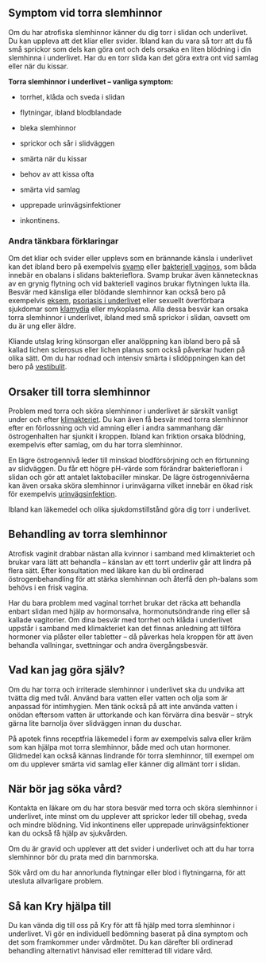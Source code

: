 Symptom vid torra slemhinnor
----------------------------

Om du har atrofiska slemhinnor känner du dig torr i slidan och underlivet. Du kan uppleva att det kliar eller svider. Ibland kan du vara så torr att du få små sprickor som dels kan göra ont och dels orsaka en liten blödning i din slemhinna i underlivet. Har du en torr slida kan det göra extra ont vid samlag eller när du kissar.

**Torra slemhinnor i underlivet – vanliga symptom:**

*   torrhet, klåda och sveda i slidan
    
*   flytningar, ibland blodblandade
    
*   bleka slemhinnor
    
*   sprickor och sår i slidväggen
    
*   smärta när du kissar
    
*   behov av att kissa ofta
    
*   smärta vid samlag
    
*   upprepade urinvägsinfektioner
    
*   inkontinens.
    

### Andra tänkbara förklaringar

Om det kliar och svider eller upplevs som en brännande känsla i underlivet kan det ibland bero på exempelvis [svamp](https://www.kry.se/fakta/gynekologi/svamp-i-underlivet/ "svamp") eller [bakteriell vaginos](https://www.kry.se/fakta/gynekologi/bakteriell-vaginos/ "bakteriell-vaginos"), som båda innebär en obalans i slidans bakterieflora. Svamp brukar även kännetecknas av en grynig flytning och vid bakteriell vaginos brukar flytningen lukta illa. Besvär med känsliga eller blödande slemhinnor kan också bero på exempelvis [eksem](https://www.kry.se/fakta/hudsjukdomar/eksem/ "eksem"), [psoriasis i underlivet](https://www.kry.se/fakta/hudsjukdomar/psoriasis-i-underlivet/ "psoriasis-i-underlivet") eller sexuellt överförbara sjukdomar som [klamydia](https://www.kry.se/fakta/konssjukdomar/klamydia/ "klamydia") eller mykoplasma. Alla dessa besvär kan orsaka torra slemhinnor i underlivet, ibland med små sprickor i slidan, oavsett om du är ung eller äldre.

Kliande utslag kring könsorgan eller analöppning kan ibland bero på så kallad lichen sclerosus eller lichen planus som också påverkar huden på olika sätt. Om du har rodnad och intensiv smärta i slidöppningen kan det bero på [vestibulit](https://www.kry.se/fakta/gynekologi/vestibulit/ "vestibulit").

Orsaker till torra slemhinnor
-----------------------------

Problem med torra och sköra slemhinnor i underlivet är särskilt vanligt under och efter [klimakteriet](https://www.kry.se/fakta/gynekologi/klimakteriet/ "klimakteriet"). Du kan även få besvär med torra slemhinnor efter en förlossning och vid amning eller i andra sammanhang där östrogenhalten har sjunkit i kroppen. Ibland kan friktion orsaka blödning, exempelvis efter samlag, om du har torra slemhinnor.

En lägre östrogennivå leder till minskad blodförsörjning och en förtunning av slidväggen. Du får ett högre pH-värde som förändrar bakteriefloran i slidan och gör att antalet laktobaciller minskar. De lägre östrogennivåerna kan även orsaka sköra slemhinnor i urinvägarna vilket innebär en ökad risk för exempelvis [urinvägsinfektion](https://www.kry.se/fakta/infektioner/urinvagsinfektion/ "urinvagsinfektion").

Ibland kan läkemedel och olika sjukdomstillstånd göra dig torr i underlivet.

Behandling av torra slemhinnor
------------------------------

Atrofisk vaginit drabbar nästan alla kvinnor i samband med klimakteriet och brukar vara lätt att behandla – känslan av ett torrt underliv går att lindra på flera sätt. Efter konsultation med läkare kan du bli ordinerad östrogenbehandling för att stärka slemhinnan och återfå den ph-balans som behövs i en frisk vagina.

Har du bara problem med vaginal torrhet brukar det räcka att behandla enbart slidan med hjälp av hormonsalva, hormonutsöndrande ring eller så kallade vagitorier. Om dina besvär med torrhet och klåda i underlivet uppstår i samband med klimakteriet kan det finnas anledning att tillföra hormoner via plåster eller tabletter – då påverkas hela kroppen för att även behandla vallningar, svettningar och andra övergångsbesvär.

Vad kan jag göra själv?
-----------------------

Om du har torra och irriterade slemhinnor i underlivet ska du undvika att tvätta dig med tvål. Använd bara vatten eller vatten och olja som är anpassad för intimhygien. Men tänk också på att inte använda vatten i onödan eftersom vatten är uttorkande och kan förvärra dina besvär – stryk gärna lite barnolja över slidväggen innan du duschar.

På apotek finns receptfria läkemedel i form av exempelvis salva eller kräm som kan hjälpa mot torra slemhinnor, både med och utan hormoner. Glidmedel kan också kännas lindrande för torra slemhinnor, till exempel om om du upplever smärta vid samlag eller känner dig allmänt torr i slidan.

När bör jag söka vård?
----------------------

Kontakta en läkare om du har stora besvär med torra och sköra slemhinnor i underlivet, inte minst om du upplever att sprickor leder till obehag, sveda och mindre blödning. Vid inkontinens eller upprepade urinvägsinfektioner kan du också få hjälp av sjukvården.

Om du är gravid och upplever att det svider i underlivet och att du har torra slemhinnor bör du prata med din barnmorska.

Sök vård om du har annorlunda flytningar eller blod i flytningarna, för att utesluta allvarligare problem.

Så kan Kry hjälpa till
----------------------

Du kan vända dig till oss på Kry för att få hjälp med torra slemhinnor i underlivet. Vi gör en individuell bedömning baserat på dina symptom och det som framkommer under vårdmötet. Du kan därefter bli ordinerad behandling alternativt hänvisad eller remitterad till vidare vård.